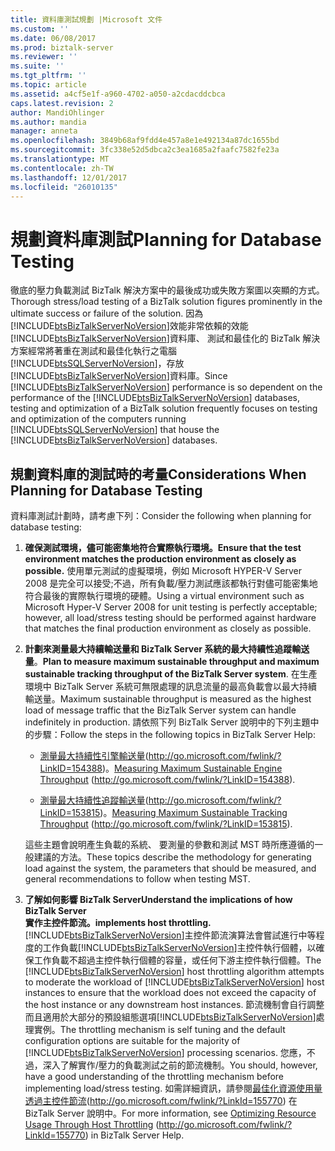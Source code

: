 ```yaml
---
title: 資料庫測試規劃 |Microsoft 文件
ms.custom: ''
ms.date: 06/08/2017
ms.prod: biztalk-server
ms.reviewer: ''
ms.suite: ''
ms.tgt_pltfrm: ''
ms.topic: article
ms.assetid: a4cf5e1f-a960-4702-a050-a2cdacddcbca
caps.latest.revision: 2
author: MandiOhlinger
ms.author: mandia
manager: anneta
ms.openlocfilehash: 3849b68af9fdd4e457a8e1e492134a87dc1655bd
ms.sourcegitcommit: 3fc338e52d5dbca2c3ea1685a2faafc7582fe23a
ms.translationtype: MT
ms.contentlocale: zh-TW
ms.lasthandoff: 12/01/2017
ms.locfileid: "26010135"
---
```

# <a name="planning-for-database-testing"></a><span data-ttu-id="f588f-102">規劃資料庫測試</span><span class="sxs-lookup"><span data-stu-id="f588f-102">Planning for Database Testing</span></span>
<span data-ttu-id="f588f-103">徹底的壓力負載測試 BizTalk 解決方案中的最後成功或失敗方案圖以突顯的方式。</span><span class="sxs-lookup"><span data-stu-id="f588f-103">Thorough stress/load testing of a BizTalk solution figures prominently in the ultimate success or failure of the solution.</span></span> <span data-ttu-id="f588f-104">因為[!INCLUDE[btsBizTalkServerNoVersion](../includes/btsbiztalkservernoversion-md.md)]效能非常依賴的效能[!INCLUDE[btsBizTalkServerNoVersion](../includes/btsbiztalkservernoversion-md.md)]資料庫、 測試和最佳化的 BizTalk 解決方案經常將著重在測試和最佳化執行之電腦[!INCLUDE[btsSQLServerNoVersion](../includes/btssqlservernoversion-md.md)]，存放[!INCLUDE[btsBizTalkServerNoVersion](../includes/btsbiztalkservernoversion-md.md)]資料庫。</span><span class="sxs-lookup"><span data-stu-id="f588f-104">Since [!INCLUDE[btsBizTalkServerNoVersion](../includes/btsbiztalkservernoversion-md.md)] performance is so dependent on the performance of the [!INCLUDE[btsBizTalkServerNoVersion](../includes/btsbiztalkservernoversion-md.md)] databases, testing and optimization of a BizTalk solution frequently focuses on testing and optimization of the computers running [!INCLUDE[btsSQLServerNoVersion](../includes/btssqlservernoversion-md.md)] that house the [!INCLUDE[btsBizTalkServerNoVersion](../includes/btsbiztalkservernoversion-md.md)] databases.</span></span>  
  
## <a name="considerations-when-planning-for-database-testing"></a><span data-ttu-id="f588f-105">規劃資料庫的測試時的考量</span><span class="sxs-lookup"><span data-stu-id="f588f-105">Considerations When Planning for Database Testing</span></span>  
 <span data-ttu-id="f588f-106">資料庫測試計劃時，請考慮下列：</span><span class="sxs-lookup"><span data-stu-id="f588f-106">Consider the following when planning for database testing:</span></span>  
  
1.  <span data-ttu-id="f588f-107">**確保測試環境，儘可能密集地符合實際執行環境。**</span><span class="sxs-lookup"><span data-stu-id="f588f-107">**Ensure that the test environment matches the production environment as closely as possible.**</span></span> <span data-ttu-id="f588f-108">使用單元測試的虛擬環境，例如 Microsoft HYPER-V Server 2008 是完全可以接受;不過，所有負載/壓力測試應該都執行對儘可能密集地符合最後的實際執行環境的硬體。</span><span class="sxs-lookup"><span data-stu-id="f588f-108">Using a virtual environment such as Microsoft Hyper-V Server 2008 for unit testing is perfectly acceptable; however, all load/stress testing should be performed against hardware that matches the final production environment as closely as possible.</span></span>  
  
2.  <span data-ttu-id="f588f-109">**計劃來測量最大持續輸送量和 BizTalk Server 系統的最大持續性追蹤輸送量**。</span><span class="sxs-lookup"><span data-stu-id="f588f-109">**Plan to measure maximum sustainable throughput and maximum sustainable tracking throughput of the BizTalk Server system**.</span></span> <span data-ttu-id="f588f-110">在生產環境中 BizTalk Server 系統可無限處理的訊息流量的最高負載會以最大持續輸送量。</span><span class="sxs-lookup"><span data-stu-id="f588f-110">Maximum sustainable throughput is measured as the highest load of message traffic that the BizTalk Server system can handle indefinitely in production.</span></span> <span data-ttu-id="f588f-111">請依照下列 BizTalk Server 說明中的下列主題中的步驟：</span><span class="sxs-lookup"><span data-stu-id="f588f-111">Follow the steps in the following topics in BizTalk Server Help:</span></span>  
  
    -   <span data-ttu-id="f588f-112">[測量最大持續性引擎輸送量](http://go.microsoft.com/fwlink/?LinkID=154388)(http://go.microsoft.com/fwlink/?LinkID=154388)。</span><span class="sxs-lookup"><span data-stu-id="f588f-112">[Measuring Maximum Sustainable Engine Throughput](http://go.microsoft.com/fwlink/?LinkID=154388) (http://go.microsoft.com/fwlink/?LinkID=154388).</span></span>  
  
    -   <span data-ttu-id="f588f-113">[測量最大持續性追蹤輸送量](http://go.microsoft.com/fwlink/?LinkID=153815)(http://go.microsoft.com/fwlink/?LinkID=153815)。</span><span class="sxs-lookup"><span data-stu-id="f588f-113">[Measuring Maximum Sustainable Tracking Throughput](http://go.microsoft.com/fwlink/?LinkID=153815) (http://go.microsoft.com/fwlink/?LinkID=153815).</span></span>  
  
     <span data-ttu-id="f588f-114">這些主題會說明產生負載的系統、 要測量的參數和測試 MST 時所應遵循的一般建議的方法。</span><span class="sxs-lookup"><span data-stu-id="f588f-114">These topics describe the methodology for generating load against the system, the parameters that should be measured, and general recommendations to follow when testing MST.</span></span>  
  
3.  <span data-ttu-id="f588f-115">**了解如何影響 BizTalk Server**</span><span class="sxs-lookup"><span data-stu-id="f588f-115">**Understand the implications of how BizTalk Server**</span></span>  
     <span data-ttu-id="f588f-116">**實作主控件節流。**</span><span class="sxs-lookup"><span data-stu-id="f588f-116">**implements host throttling.**</span></span> <span data-ttu-id="f588f-117">[!INCLUDE[btsBizTalkServerNoVersion](../includes/btsbiztalkservernoversion-md.md)]主控件節流演算法會嘗試進行中等程度的工作負載[!INCLUDE[btsBizTalkServerNoVersion](../includes/btsbiztalkservernoversion-md.md)]主控件執行個體，以確保工作負載不超過主控件執行個體的容量，或任何下游主控件執行個體。</span><span class="sxs-lookup"><span data-stu-id="f588f-117">The [!INCLUDE[btsBizTalkServerNoVersion](../includes/btsbiztalkservernoversion-md.md)] host throttling algorithm attempts to moderate the workload of [!INCLUDE[btsBizTalkServerNoVersion](../includes/btsbiztalkservernoversion-md.md)] host instances to ensure that the workload does not exceed the capacity of the host instance or any downstream host instances.</span></span> <span data-ttu-id="f588f-118">節流機制會自行調整而且適用於大部分的預設組態選項[!INCLUDE[btsBizTalkServerNoVersion](../includes/btsbiztalkservernoversion-md.md)]處理實例。</span><span class="sxs-lookup"><span data-stu-id="f588f-118">The throttling mechanism is self tuning and the default configuration options are suitable for the majority of [!INCLUDE[btsBizTalkServerNoVersion](../includes/btsbiztalkservernoversion-md.md)] processing scenarios.</span></span> <span data-ttu-id="f588f-119">您應，不過，深入了解實作/壓力的負載測試之前的節流機制。</span><span class="sxs-lookup"><span data-stu-id="f588f-119">You should, however, have a good understanding of the throttling mechanism before implementing load/stress testing.</span></span> <span data-ttu-id="f588f-120">如需詳細資訊，請參閱[最佳化資源使用量透過主控件節流](http://go.microsoft.com/fwlink/?LinkId=155770)(http://go.microsoft.com/fwlink/?LinkId=155770) 在 BizTalk Server 說明中。</span><span class="sxs-lookup"><span data-stu-id="f588f-120">For more information, see [Optimizing Resource Usage Through Host Throttling](http://go.microsoft.com/fwlink/?LinkId=155770) (http://go.microsoft.com/fwlink/?LinkId=155770) in BizTalk Server Help.</span></span>